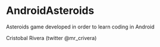 AndroidAsteroids
================

Asteroids game developed in order to learn coding in Android

Cristobal Rivera (twitter @mr_crivera)

